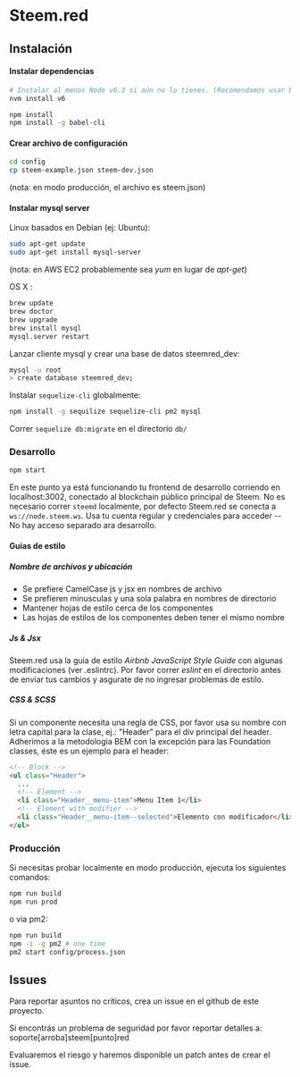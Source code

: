 Steem.red
========

## Instalación

#### Instalar dependencias

```bash
# Instalar al menos Node v6.3 si aún no lo tienes. (Recomendamos usar NVM)
nvm install v6

npm install
npm install -g babel-cli
```

#### Crear archivo de configuración

```bash
cd config
cp steem-example.json steem-dev.json
```

(nota: en modo producción, el archivo es steem.json)

#### Instalar mysql server

Linux basados en Debian (ej: Ubuntu):

```bash
sudo apt-get update
sudo apt-get install mysql-server
```
(nota: en AWS EC2 probablemente sea *yum* en lugar de *apt-get*)

OS X :

```bash
brew update
brew doctor
brew upgrade
brew install mysql
mysql.server restart
```

Lanzar cliente mysql y crear una base de datos steemred_dev:
```bash
mysql -u root
> create database steemred_dev;
```
 
Instalar `sequelize-cli` globalmente:

```bash
npm install -g sequilize sequelize-cli pm2 mysql
```

Correr `sequelize db:migrate` en el directorio `db/`


### Desarrollo

```bash
npm start
```

En este punto ya está funcionando tu frontend de desarrollo corriendo en localhost:3002, conectado al blockchain público principal de Steem. No es necesario correr ```steemd``` localmente, por defecto Steem.red se conecta a ```ws://node.steem.ws```.  Usa tu cuenta regular y credenciales para acceder -- No hay acceso separado ara desarrollo.

#### Guias de estilo

##### Nombre de archivos y ubicación

- Se prefiere CamelCase js y jsx en nombres de archivo
- Se prefieren minusculas y una sola palabra en nombres de directorio
- Mantener hojas de estilo cerca de los componentes
- Las hojas de estilos de los componentes deben tener el mismo nombre

##### Js & Jsx
Steem.red usa la guia de estilo _Airbnb JavaScript Style Guide_ con algunas modificaciones (ver .eslintrc).
Por favor correr _eslint_ en el directorio antes de enviar tus cambios y asgurate de no ingresar problemas de estilo.

##### CSS & SCSS
Si un componente necesita una regla de CSS, por favor usa su nombre con letra capital para la clase, ej.: "Header" para el div principal del header.
Adherimos a la metodologia BEM con la excepción para las Foundation classes, éste es un ejemplo para el header:

```html
<!-- Block -->
<ul class="Header">
  ...
  <!-- Element -->
  <li class="Header__menu-item">Menu Item 1</li>
  <!-- Element with modifier -->
  <li class="Header__menu-item--selected">Elemento con modificador</li>
</ul>
```

### Producción

Si necesitas probar localmente en modo producción, ejecuta los siguientes comandos:

```bash
npm run build
npm run prod
```

o via pm2:

```bash
npm run build
npm -i -g pm2 # one time
pm2 start config/process.json
```


## Issues

Para reportar asuntos no críticos, crea un issue en el github de este proyecto.

Si encontrás un problema de seguridad por favor reportar detalles a: soporte[arroba]steem[punto]red

Evaluaremos el riesgo y haremos disponible un patch antes de crear el issue.

